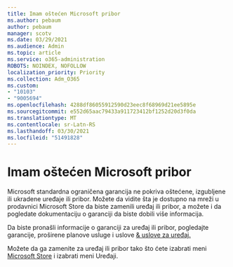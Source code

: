 ```yaml
---
title: Imam oštećen Microsoft pribor
ms.author: pebaum
author: pebaum
manager: scotv
ms.date: 03/29/2021
ms.audience: Admin
ms.topic: article
ms.service: o365-administration
ROBOTS: NOINDEX, NOFOLLOW
localization_priority: Priority
ms.collection: Adm_O365
ms.custom:
- "10103"
- "9005694"
ms.openlocfilehash: 4288df86055912590d23eec8f68969d21ee5895e
ms.sourcegitcommit: e552d65aac79433a911723412bf1252d20d3f0da
ms.translationtype: MT
ms.contentlocale: sr-Latn-RS
ms.lasthandoff: 03/30/2021
ms.locfileid: "51491828"
---
```

# <a name="i-have-a-damaged-microsoft-accessory"></a>Imam oštećen Microsoft pribor

Microsoft standardna ograničena garancija ne pokriva oštećene, izgubljene ili ukradene uređaje ili pribor. Možete da vidite šta je dostupno na mreži u prodavnici Microsoft Store da biste zamenili uređaj ili pribor, a možete i da pogledate dokumentaciju o garanciji da biste dobili više informacija.

Da biste pronašli informacije o garanciji za uređaj ili pribor, pogledajte garancije, proširene planove usluge i uslove [& uslove za uređaj.](https://support.microsoft.com/topic/warranties-extended-service-plans-and-terms-conditions-for-your-device-eedf7a23-84a7-1a47-480b-0e10503eedf5)

Možete da ga zamenite za uređaj ili pribor tako što ćete izabrati meni [Microsoft Store](https://www.microsoft.com/) i izabrati meni Uređaji.